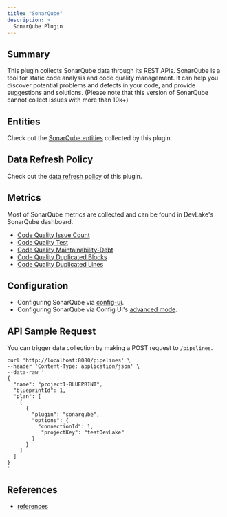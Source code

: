 ```yaml
---
title: "SonarQube"
description: >
  SonarQube Plugin
---
```


## Summary

This plugin collects SonarQube data through its REST APIs. SonarQube is a tool for static code analysis and code quality management. It can help you discover potential problems and defects in your code, and provide suggestions and solutions.
(Please note that this version of SonarQube cannot collect issues with more than 10k+)

## Entities

Check out the [SonarQube entities](/Overview/SupportedDataSources.md#data-collection-scope-by-each-plugin) collected by this plugin.

## Data Refresh Policy

Check out the [data refresh policy](/Overview/SupportedDataSources.md#sonarqube) of this plugin.

## Metrics

Most of SonarQube metrics are collected and can be found in DevLake's SonarQube dashboard.

- [Code Quality Issue Count](/Metrics/CQIssueCount.md)
- [Code Quality Test](/Metrics/CQTest.md)
- [Code Quality Maintainability-Debt](/Metrics/CQMaintainability-Debt.md)
- [Code Quality Duplicated Blocks](/Metrics/CQDuplicatedBlocks.md)
- [Code Quality Duplicated Lines](/Metrics/CQDuplicatedLines.md)

## Configuration

- Configuring SonarQube via [config-ui](/Configuration/SonarQube.md).
- Configuring SonarQube via Config UI's [advanced mode](/Configuration/AdvancedMode.md#10-sonarqube).

## API Sample Request

You can trigger data collection by making a POST request to `/pipelines`.

```
curl 'http://localhost:8080/pipelines' \
--header 'Content-Type: application/json' \
--data-raw '
{
  "name": "project1-BLUEPRINT",
  "blueprintId": 1,
  "plan": [
    [
      {
        "plugin": "sonarqube",
        "options": {
          "connectionId": 1,
           "projectKey": "testDevLake"
        }
      }
    ]
  ]
}
'
```

## References

- [references](/DeveloperManuals/DeveloperSetup.md#references)
